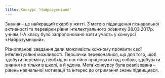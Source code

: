```yaml
---
title: Конкурс "Найрозумніший"
---
```


Знання – це найкращий скарб у житті. З метою підвищення пізнавальної активності та перевірки рівня інтелектуального розвитку 28.03.2017р. учням 1-А класу було запропоновано взяти участь у конкурсі «Найрозумніший».

Різнопланові завдання дали можливість кожному проявити свої інтелектуальні можливості. Першачки переконалися, що для того, щоб здобути перемогу, необхідно постійно працювати над собою, здобувати знання не тільки в школі, а й удома. Мета конкурсу була реалізована – рівень навчальної мотивації та інтерес до отримання знань підвищився.

<slideshow id="_/72157680293111060" />
